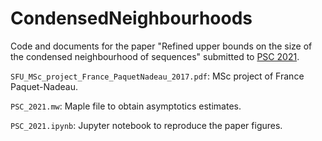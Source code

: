 # CondensedNeighbourhoods

Code and documents for the paper "Refined upper bounds on the size of the condensed neighbourhood of sequences" submitted to <a href="http://www.stringology.org/event/">PSC 2021</a>.

`SFU_MSc_project_France_PaquetNadeau_2017.pdf`: MSc project of France Paquet-Nadeau.

`PSC_2021.mw`: Maple file to obtain asymptotics estimates.  

`PSC_2021.ipynb`: Jupyter notebook to reproduce the paper figures.
